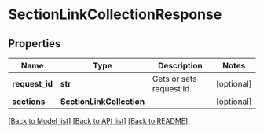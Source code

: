 # SectionLinkCollectionResponse

## Properties
Name | Type | Description | Notes
------------ | ------------- | ------------- | -------------
**request_id** | **str** | Gets or sets request Id. | [optional] 
**sections** | [**SectionLinkCollection**](SectionLinkCollection.md) |  | [optional] 

[[Back to Model list]](../README.md#documentation-for-models) [[Back to API list]](../README.md#documentation-for-api-endpoints) [[Back to README]](../README.md)

